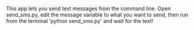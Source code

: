 This app lets you send text messages from the command line. Open send_sms.py, edit the message variable to what you want to send, then run from the terminal 'python send_sms.py' and wait for the text!
